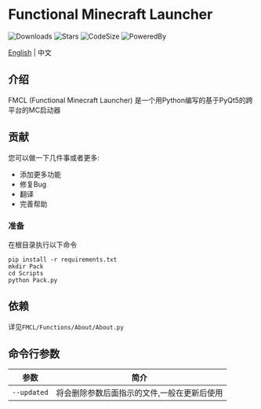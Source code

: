 # Functional Minecraft Launcher

![Downloads](https://img.shields.io/github/downloads/1604042736/FMCL/total)
![Stars](https://img.shields.io/github/stars/1604042736/FMCL)
![CodeSize](https://img.shields.io/github/languages/code-size/1604042736/FMCL)
![PoweredBy](https://img.shields.io/badge/Powered%20By-YongjianWang-green.svg)

[English](README_en.md) | 中文

## 介绍

FMCL (Functional Minecraft Launcher) 是一个用Python编写的基于PyQt5的跨平台的MC启动器

## 贡献

您可以做一下几件事或者更多:

- 添加更多功能
- 修复Bug
- 翻译
- 完善帮助

### 准备

在根目录执行以下命令

```shell
pip install -r requirements.txt
mkdir Pack
cd Scripts
python Pack.py
```

## 依赖

详见`FMCL/Functions/About/About.py`

## 命令行参数

| 参数          | 简介                                    |
|---------------|----------------------------------------|
|`--updated`    |将会删除参数后面指示的文件,一般在更新后使用 |
